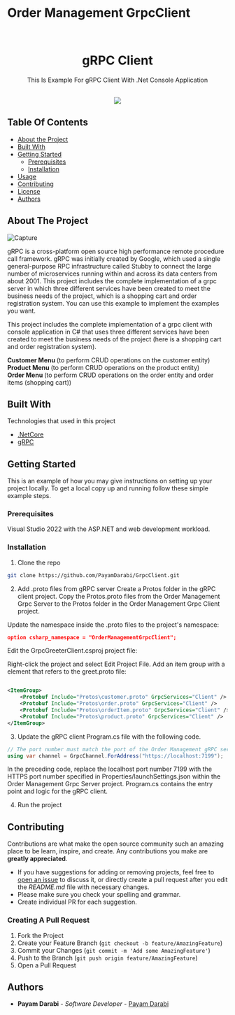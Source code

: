 # Order Management GrpcClient
<br/>
<p align="center">
   <h1 align="center">gRPC Client</h1>
   <p align="center">
    This Is Example For gRPC Client With .Net Console Application
    <br/>
    <br/>
  </p>
  <p align="center">  
    <img  style="center" src=https://github.com/PayamDarabi/GrpcServer/assets/8627007/7c0d7308-6dbf-43f8-9f0a-61692e59cffc/>
  </p>
</p>



## Table Of Contents

* [About the Project](#about-the-project)
* [Built With](#built-with)
* [Getting Started](#getting-started)
  * [Prerequisites](#prerequisites)
  * [Installation](#installation)
* [Usage](#usage)
* [Contributing](#contributing)
* [License](#license)
* [Authors](#authors)

## About The Project

![Capture](https://github.com/PayamDarabi/GrpcClient/assets/8627007/96ef910a-c449-47c8-8873-4c9a6d387f43)

gRPC is a cross-platform open source high performance remote procedure call framework. gRPC was initially created by Google, which used a single general-purpose RPC infrastructure called Stubby to connect the large number of microservices running within and across its data centers from about 2001.
This project includes the complete implementation of a grpc server in which three different services have been created to meet the business needs of the project, which is a shopping cart and order registration system. You can use this example to implement the examples you want.

This project includes the complete implementation of a grpc client with console application in C# that uses  three different services have been created to meet the business needs of the project (here is a shopping cart and order registration system).

<b> Customer Menu </b> (to perform CRUD operations on the customer entity) </br>
<b> Product Menu </b> (to perform CRUD operations on the product entity) </br>
<b> Order Menu </b> (to perform CRUD operations on the order entity and order items (shopping cart)) </br>

## Built With

Technologies that used in this project

* [.NetCore](https://dotnet.microsoft.com/en-us/download)
* [gRPC](https://grpc.io/)

## Getting Started

This is an example of how you may give instructions on setting up your project locally.
To get a local copy up and running follow these simple example steps.

### Prerequisites

Visual Studio 2022 with the ASP.NET and web development workload.

### Installation

1. Clone the repo

```sh
git clone https://github.com/PayamDarabi/GrpcClient.git
```
2. Add .proto files from gRPC server
Create a Protos folder in the gRPC client project.
Copy the Protos\.proto files from the Order Management Grpc Server to the Protos folder in the Order Management Grpc Client project.

Update the namespace inside the .proto files to the project's namespace:
 ```JSON
 option csharp_namespace = "OrderManagementGrpcClient";
 ```
Edit the GrpcGreeterClient.csproj project file:

Right-click the project and select Edit Project File.
Add an item group with a <Protobuf> element that refers to the greet.proto file:

```XML

<ItemGroup>
	<Protobuf Include="Protos\customer.proto" GrpcServices="Client" />
	<Protobuf Include="Protos\order.proto" GrpcServices="Client" />
	<Protobuf Include="Protos\orderItem.proto" GrpcServices="Client" />
	<Protobuf Include="Protos\product.proto" GrpcServices="Client" />
</ItemGroup>
```
3. Update the gRPC client Program.cs file with the following code.

```C#
// The port number must match the port of the Order Management gRPC server.
using var channel = GrpcChannel.ForAddress("https://localhost:7199");
```
In the preceding code, replace the localhost port number 7199 with the HTTPS port number specified in Properties/launchSettings.json within the Order Management Grpc Server project.
Program.cs contains the entry point and logic for the gRPC client.

4. Run the project

## Contributing

Contributions are what make the open source community such an amazing place to be learn, inspire, and create. Any contributions you make are **greatly appreciated**.
* If you have suggestions for adding or removing projects, feel free to [open an issue](https://github.com/PayamDarabi/GrpcClient/issues/new) to discuss it, or directly create a pull request after you edit the *README.md* file with necessary changes.
* Please make sure you check your spelling and grammar.
* Create individual PR for each suggestion.
  
### Creating A Pull Request

1. Fork the Project
2. Create your Feature Branch (`git checkout -b feature/AmazingFeature`)
3. Commit your Changes (`git commit -m 'Add some AmazingFeature'`)
4. Push to the Branch (`git push origin feature/AmazingFeature`)
5. Open a Pull Request

## Authors

* **Payam Darabi** - *Software Developer* - [Payam Darabi](https://www.linkedin.com/in/payamdarabi/)

